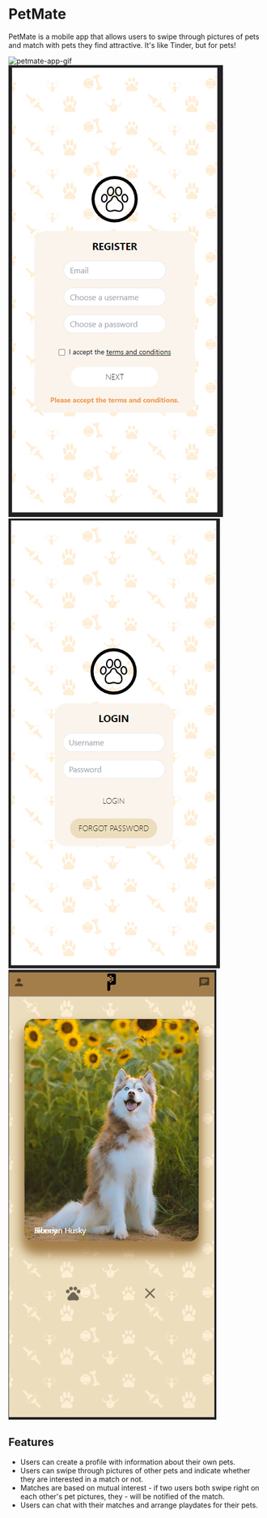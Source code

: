 # PetMate

 PetMate is a mobile app that allows users to swipe through pictures of pets and match with pets they find attractive. It's like Tinder, but for pets!

![petmate-app-gif](/public/petmate-app-gif.gif)
![screenshot2](/public/screenshot2.png)
![screenshot3](/public/screenshot3.png)
![screenshot4](/public/screenshot4.png)
## Features

- Users can create a profile with information about their own pets.
- Users can swipe through pictures of other pets and indicate whether they are interested in a match or not.
- Matches are based on mutual interest - if two users both swipe right on each other's pet pictures, they - will be notified of the match.
- Users can chat with their matches and arrange playdates for their pets.
